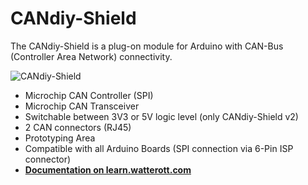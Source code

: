 # CANdiy-Shield
The CANdiy-Shield is a plug-on module for Arduino with CAN-Bus (Controller Area Network) connectivity.

![CANdiy-Shield](https://github.com/watterott/CANdiy-Shield/raw/master/hardware/CANdiy-Shield_v13.jpg)

* Microchip CAN Controller (SPI)
* Microchip CAN Transceiver
* Switchable between 3V3 or 5V logic level (only CANdiy-Shield v2)
* 2 CAN connectors (RJ45)
* Prototyping Area
* Compatible with all Arduino Boards (SPI connection via 6-Pin ISP connector)
* **[Documentation on learn.watterott.com](http://learn.watterott.com/candiy-shield/)**
